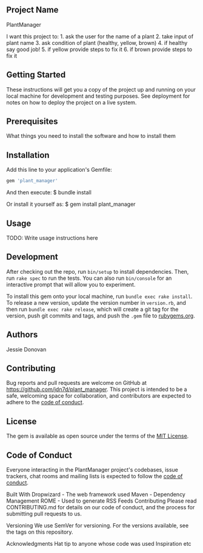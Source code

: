 ## Project Name
PlantManager

I want this project to:
    1. ask the user for the name of a plant
    2. take input of plant name
    3. ask condition of plant (healthy, yellow, brown)
    4. if healthy say good job!
    5. if yellow provide steps to fix it 
    6. if brown provide steps to fix it 

## Getting Started
These instructions will get you a copy of the project up and running on your local machine for development and testing purposes. See deployment for notes on how to deploy the project on a live system.

## Prerequisites
What things you need to install the software and how to install them

## Installation
Add this line to your application's Gemfile:

```ruby
gem 'plant_manager'
```
And then execute:
    $ bundle install

Or install it yourself as:
    $ gem install plant_manager

## Usage
TODO: Write usage instructions here

## Development
After checking out the repo, run `bin/setup` to install dependencies. Then, run `rake spec` to run the tests. You can also run `bin/console` for an interactive prompt that will allow you to experiment.

To install this gem onto your local machine, run `bundle exec rake install`. To release a new version, update the version number in `version.rb`, and then run `bundle exec rake release`, which will create a git tag for the version, push git commits and tags, and push the `.gem` file to [rubygems.org](https://rubygems.org).


## Authors
Jessie Donovan 

## Contributing
Bug reports and pull requests are welcome on GitHub at https://github.com/jdn7d/plant_manager. This project is intended to be a safe, welcoming space for collaboration, and contributors are expected to adhere to the [code of conduct](https://github.com/[USERNAME]/plant_manager/blob/master/CODE_OF_CONDUCT.md).

## License
The gem is available as open source under the terms of the [MIT License](https://opensource.org/licenses/MIT).

## Code of Conduct
Everyone interacting in the PlantManager project's codebases, issue trackers, chat rooms and mailing lists is expected to follow the [code of conduct](https://github.com/[USERNAME]/plant_manager/blob/master/CODE_OF_CONDUCT.md).




Built With
Dropwizard - The web framework used
Maven - Dependency Management
ROME - Used to generate RSS Feeds
Contributing
Please read CONTRIBUTING.md for details on our code of conduct, and the process for submitting pull requests to us.

Versioning
We use SemVer for versioning. For the versions available, see the tags on this repository.

Acknowledgments
Hat tip to anyone whose code was used
Inspiration
etc